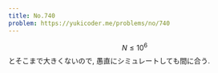 ```yaml
---
title: No.740
problem: https://yukicoder.me/problems/no/740
---
```

$$ N \leq 10^6 $$ とそこまで大きくないので, 愚直にシミュレートしても間に合う.

